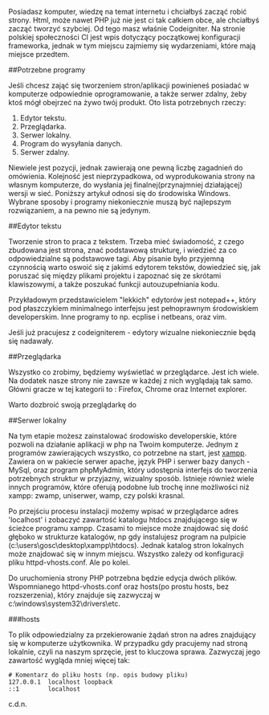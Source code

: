 Posiadasz komputer, wiedzę na temat internetu i chciałbyś zacząć robić strony. Html, może nawet PHP już nie jest ci tak całkiem obce, ale chciałbyś zacząć tworzyć szybciej. Od tego masz właśnie Codeigniter. Na stronie polskiej społeczności CI jest wpis dotyczący początkowej konfiguracji frameworka, jednak w tym miejscu zajmiemy się wydarzeniami, które mają miejsce przedtem.

<!-- pagebreak -->

##Potrzebne programy

Jeśli chcesz zająć się tworzeniem stron/aplikacji powinieneś posiadać w komputerze odpowiednie oprogramowanie, a także serwer zdalny, żeby ktoś mógł obejrzeć na żywo twój produkt. Oto lista potrzebnych rzeczy:

1. Edytor tekstu.
2. Przeglądarka.
3. Serwer lokalny.
4. Program do wysyłania danych.
5. Serwer zdalny.

Niewiele jest pozycji, jednak zawierają one pewną liczbę zagadnień do omówienia. Kolejność jest nieprzypadkowa, od wyprodukowania strony na własnym komputerze, do wysłania jej finalnej(przynajmniej działającej) wersji w sieć. Poniższy artykuł odnosi się do środowiska Windows. Wybrane sposoby i programy niekoniecznie muszą być najlepszym rozwiązaniem, a na pewno nie są jedynym.

##Edytor tekstu

Tworzenie stron to praca z tekstem. Trzeba mieć świadomość, z czego zbudowana jest strona, znać podstawową strukturę, i wiedzieć za co odpowiedzialne są podstawowe tagi. Aby pisanie było przyjemną czynnością warto oswoić się z jakimś edytorem tekstów, dowiedzieć się, jak poruszać się między plikami projektu i zapoznać się ze skrótami klawiszowymi, a także poszukać funkcji autouzupełniania kodu.

Przykładowym przedstawicielem "lekkich" edytorów jest notepad++, który pod płaszczykiem minimalnego interfejsu jest pełnoprawnym środowiskiem developerskim. Inne programy to np. ecplise i netbeans, oraz vim.

Jeśli już pracujesz z codeigniterem - edytory wizualne niekoniecznie będą się nadawały.


##Przeglądarka

Wszystko co zrobimy, będziemy wyświetlać w przeglądarce. Jest ich wiele. Na dodatek nasze strony nie zawsze w każdej z nich wyglądają tak samo. Główni gracze w tej kategorii to : Firefox, Chrome oraz Internet explorer. 

Warto dozbroić swoją przeglądarkę do 

##Serwer lokalny

Na tym etapie możesz zainstalować środowisko developerskie, które pozwoli na działanie aplikacji w php na Twoim komputerze. Jednym z programów zawierających wszystko, co potrzebne na start, jest [xampp](http://apachefriends.org). Zawiera on w pakiecie serwer apache, język PHP i serwer bazy danych - MySql, oraz program phpMyAdmin, który udostępnia interfejs do tworzenia potrzebnych struktur w przyjazny, wizualny sposób. Istnieje również wiele innych programów, które oferują podobne lub trochę inne możliwości niż xampp: zwamp, uniserwer, wamp, czy polski krasnal.

Po przejściu procesu instalacji możemy wpisać w przeglądarce adres 'localhost' i zobaczyć zawartość katalogu htdocs znajdującego się w ścieżce programu xampp. Czasami to miejsce może znajdować się dość głęboko w strukturze katalogów, np gdy instalujesz program na pulpicie (c:\users\gosc\desktop\xampp\htdocs). Jednak katalog stron lokalnych może znajdować się w innym miejscu. Wszystko zależy od konfiguracji pliku httpd-vhosts.conf. Ale po kolei.

Do uruchomienia strony PHP potrzebna będzie edycja dwóch plików.  Wspomnianego httpd-vhosts.conf oraz hosts(po prostu hosts, bez rozszerzenia), który znajduje się zazwyczaj w c:\windows\system32\drivers\etc. 

###hosts

To plik odpowiedzialny za przekierowanie żądań stron na adres znajdujący się w komputerze użytkownika. W przypadku gdy pracujemy nad stroną lokalnie, czyli na naszym sprzęcie, jest to kluczowa sprawa. Zazwyczaj jego zawartość wygląda mniej więcej tak:

	# Komentarz do pliku hosts (np. opis budowy pliku)
	127.0.0.1  localhost loopback
	::1        localhost


c.d.n.
